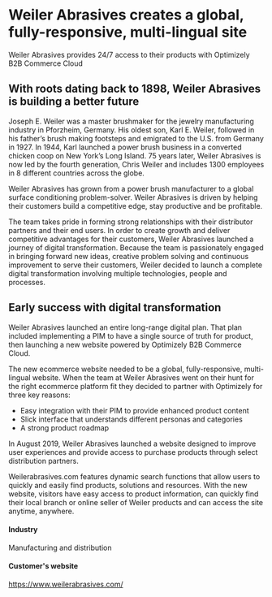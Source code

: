 # Weiler Abrasives creates a global, fully-responsive, multi-lingual site

Weiler Abrasives provides 24/7 access to their products with Optimizely B2B
Commerce Cloud

## With roots dating back to 1898, Weiler Abrasives is building a better future

Joseph E. Weiler was a master brushmaker for the jewelry manufacturing industry
in Pforzheim, Germany. His oldest son, Karl E. Weiler, followed in his father’s
brush making footsteps and emigrated to the U.S. from Germany in 1927. In 1944,
Karl launched a power brush business in a converted chicken coop on New York’s
Long Island. 75 years later, Weiler Abrasives is now led by the fourth
generation, Chris Weiler and includes 1300 employees in 8 different countries
across the globe.

Weiler Abrasives has grown from a power brush manufacturer to a global surface
conditioning problem-solver. Weiler Abrasives is driven by helping their
customers build a competitive edge, stay productive and be profitable.

The team takes pride in forming strong relationships with their distributor
partners and their end users. In order to create growth and deliver competitive
advantages for their customers, Weiler Abrasives launched a journey of digital
transformation. Because the team is passionately engaged in bringing forward new
ideas, creative problem solving and continuous improvement to serve their
customers, Weiler decided to launch a complete digital transformation involving
multiple technologies, people and processes.

## Early success with digital transformation

Weiler Abrasives launched an entire long-range digital plan. That plan included
implementing a PIM to have a single source of truth for product, then launching
a new website powered by Optimizely B2B Commerce Cloud.

The new ecommerce website needed to be a global, fully-responsive, multi-lingual
website. When the team at Weiler Abrasives went on their hunt for the right
ecommerce platform fit they decided to partner with Optimizely for three key
reasons:

- Easy integration with their PIM to provide enhanced product content
- Slick interface that understands different personas and categories
- A strong product roadmap

In August 2019, Weiler Abrasives launched a website designed to improve user
experiences and provide access to purchase products through select distribution
partners.

Weilerabrasives.com features dynamic search functions that allow users to
quickly and easily find products, solutions and resources. With the new website,
visitors have easy access to product information, can quickly find their local
branch or online seller of Weiler products and can access the site anytime,
anywhere.

#### Industry

Manufacturing and distribution

#### Customer's website

https://www.weilerabrasives.com/
